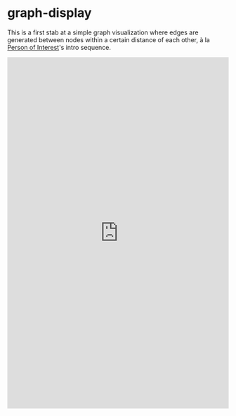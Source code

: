 # graph-display
This is a first stab at a simple graph visualization where edges are generated between nodes within a certain distance of each other, à la [Person of Interest](https://en.wikipedia.org/wiki/Person_of_Interest_(TV_series))'s intro sequence.

<iframe src="https://matt-morris.github.io/graph-display/" width="100%" height="800px" style="border:none;" frameborder="0"></iframe>
